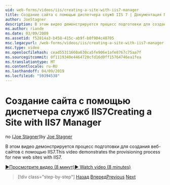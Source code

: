 ```yaml
---
uid: web-forms/videos/iis/creating-a-site-with-iis7-manager
title: Создание сайта с помощью диспетчера служб IIS 7 | Документация Майкрософт
author: JoeStagner
description: В этом видео демонстрируется процесс подготовки для создания веб-сайтов с помощью IIS7.
ms.author: riande
ms.date: 03/09/2009
ms.assetid: f52814a3-b458-415c-ab9f-b0f904c48705
msc.legacyurl: /web-forms/videos/iis/creating-a-site-with-iis7-manager
msc.type: video
ms.openlocfilehash: cead55311660a630ca5fe906e1afe8767c75aa7f
ms.sourcegitcommit: 0f1119340e4464720cfd16d0ff15764746ea1fea
ms.translationtype: MT
ms.contentlocale: ru-RU
ms.lasthandoff: 04/09/2019
ms.locfileid: "59394538"
---
```

# <a name="creating-a-site-with-iis7-manager"></a><span data-ttu-id="a7c1b-103">Создание сайта с помощью диспетчера служб IIS7</span><span class="sxs-lookup"><span data-stu-id="a7c1b-103">Creating a Site with IIS7 Manager</span></span>

<span data-ttu-id="a7c1b-104">по [(Joe Stagner)](https://github.com/JoeStagner)</span><span class="sxs-lookup"><span data-stu-id="a7c1b-104">by [Joe Stagner](https://github.com/JoeStagner)</span></span>

<span data-ttu-id="a7c1b-105">В этом видео демонстрируется процесс подготовки для создания веб-сайтов с помощью IIS7.</span><span class="sxs-lookup"><span data-stu-id="a7c1b-105">This video demonstrates the provisioning process for new web sites with IIS7.</span></span>

[<span data-ttu-id="a7c1b-106">&#9654;Просмотрите видео (8 минут)</span><span class="sxs-lookup"><span data-stu-id="a7c1b-106">&#9654; Watch video (8 minutes)</span></span>](https://channel9.msdn.com/Blogs/ASP-NET-Site-Videos/creating-a-site-with-iis7-manager)

> [!div class="step-by-step"]
> <span data-ttu-id="a7c1b-107">[Назад](troubleshooting-production-aspnet-apps.md)
> [Вперед](installing-ftp7.md)</span><span class="sxs-lookup"><span data-stu-id="a7c1b-107">[Previous](troubleshooting-production-aspnet-apps.md)
[Next](installing-ftp7.md)</span></span>
